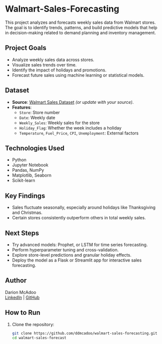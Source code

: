 # Walmart-Sales-Forecasting
This project analyzes and forecasts weekly sales data from Walmart stores. The goal is to identify trends, patterns, and build predictive models that help in decision-making related to demand planning and inventory management.

## Project Goals

- Analyze weekly sales data across stores.
- Visualize sales trends over time.
- Identify the impact of holidays and promotions.
- Forecast future sales using machine learning or statistical models.

## Dataset

- **Source**: [Walmart Sales Dataset](https://www.kaggle.com/datasets/yasserh/walmart-dataset) *(or update with your source)*.
- **Features**:
  - `Store`: Store number
  - `Date`: Weekly date
  - `Weekly_Sales`: Weekly sales for the store
  - `Holiday_Flag`: Whether the week includes a holiday
  - `Temperature`, `Fuel_Price`, `CPI`, `Unemployment`: External factors

## Technologies Used

- Python
- Jupyter Notebook
- Pandas, NumPy
- Matplotlib, Seaborn
- Scikit-learn 

## Key Findings

- Sales fluctuate seasonally, especially around holidays like Thanksgiving and Christmas.
- Certain stores consistently outperform others in total weekly sales.

## Next Steps

- Try advanced models: Prophet, or LSTM for time series forecasting.
- Perform hyperparameter tuning and cross-validation.
- Explore store-level predictions and granular holiday effects.
- Deploy the model as a Flask or Streamlit app for interactive sales forecasting.

## Author

Darion McAdoo  
[LinkedIn](https://www.linkedin.com/in/ddmcadoo) | [GitHub](https://github.com/ddmcadoo)

## How to Run

1. Clone the repository:
   ```bash
   git clone https://github.com/ddmcadoo/walmart-sales-forecasting.git
   cd walmart-sales-forecast
